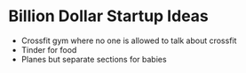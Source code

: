 # Billion Dollar Startup Ideas

- Crossfit gym where no one is allowed to talk about crossfit
- Tinder for food
- Planes but separate sections for babies

